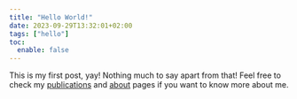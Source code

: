 ```yaml
---
title: "Hello World!"
date: 2023-09-29T13:32:01+02:00
tags: ["hello"]
toc:
  enable: false
---
```


This is my first post, yay! Nothing much to say apart from that!
Feel free to check my [publications](/publications) and [about](/about) pages if you want to know more about me.

